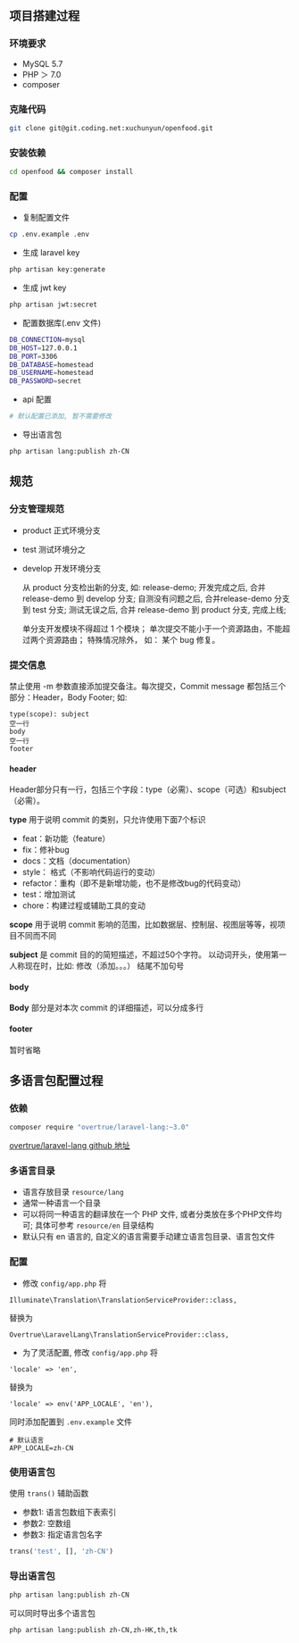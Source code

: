 ## 项目搭建过程

### 环境要求

- MySQL 5.7
- PHP ＞ 7.0
- composer 

### 克隆代码

``` bash
git clone git@git.coding.net:xuchunyun/openfood.git
```

### 安装依赖

``` bash
cd openfood && composer install
```

### 配置

- 复制配置文件

``` bash
cp .env.example .env
```

- 生成 laravel key

``` bash
php artisan key:generate
```

- 生成 jwt key

``` bash
php artisan jwt:secret
```

- 配置数据库(.env 文件)

``` bash
DB_CONNECTION=mysql
DB_HOST=127.0.0.1
DB_PORT=3306
DB_DATABASE=homestead
DB_USERNAME=homestead
DB_PASSWORD=secret
```

- api 配置

``` bash
# 默认配置已添加, 暂不需要修改
```

- 导出语言包

``` bash
php artisan lang:publish zh-CN
```

## 规范

### 分支管理规范

- product 正式环境分支
- test  测试环境分之
- develop 开发环境分支

  从 product 分支检出新的分支, 如: release-demo; 开发完成之后, 合并 release-demo 到 develop 分支; 自测没有问题之后, 合并release-demo 分支到 test 分支; 测试无误之后, 合并 release-demo 到 product 分支, 完成上线;


  单分支开发模块不得超过 1 个模块； 单次提交不能小于一个资源路由，不能超过两个资源路由； 特殊情况除外， 如： 某个 bug 修复。



### 提交信息

禁止使用 -m 参数直接添加提交备注。每次提交，Commit message 都包括三个部分：Header，Body Footer;
如:

```text
type(scope): subject
空一行
body
空一行
footer
```

#### header

Header部分只有一行，包括三个字段：type（必需）、scope（可选）和subject（必需）。

**type** 用于说明 commit 的类别，只允许使用下面7个标识

- feat：新功能（feature）
- fix：修补bug
- docs：文档（documentation）
- style： 格式（不影响代码运行的变动）
- refactor：重构（即不是新增功能，也不是修改bug的代码变动）
- test：增加测试
- chore：构建过程或辅助工具的变动

**scope** 用于说明 commit 影响的范围，比如数据层、控制层、视图层等等，视项目不同而不同

**subject** 是 commit 目的的简短描述，不超过50个字符。 以动词开头，使用第一人称现在时，比如: 修改（添加。。。）
结尾不加句号

#### body

**Body** 部分是对本次 commit 的详细描述，可以分成多行

#### footer

暂时省略






## 多语言包配置过程

### 依赖

``` bash
composer require "overtrue/laravel-lang:~3.0"
```

[overtrue/laravel-lang github 地址](https://github.com/overtrue/laravel-lang/)


### 多语言目录

- 语言存放目录 `resource/lang`
- 通常一种语言一个目录
- 可以将同一种语言的翻译放在一个 PHP 文件, 或者分类放在多个PHP文件均可; 具体可参考 `resource/en` 目录结构
- 默认只有 en 语言的, 自定义的语言需要手动建立语言包目录、语言包文件

### 配置

- 修改 `config/app.php`
将
``` 
Illuminate\Translation\TranslationServiceProvider::class,
```
替换为
```
Overtrue\LaravelLang\TranslationServiceProvider::class,
```

- 为了灵活配置, 修改 `config/app.php`
将
```
'locale' => 'en',
```
替换为
```
'locale' => env('APP_LOCALE', 'en'),
```
同时添加配置到 `.env.example` 文件
```
# 默认语言
APP_LOCALE=zh-CN
```

### 使用语言包

使用 `trans()` 辅助函数

- 参数1: 语言包数组下表索引
- 参数2: 空数组
- 参数3: 指定语言包名字

``` php
trans('test', [], 'zh-CN')
```

### 导出语言包

``` bash
php artisan lang:publish zh-CN
```
可以同时导出多个语言包
```
php artisan lang:publish zh-CN,zh-HK,th,tk
```



